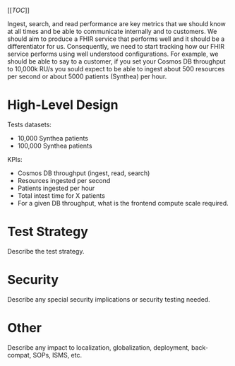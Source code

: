 [[_TOC_]]

Ingest, search, and read performance are key metrics that we should know at all times and be able to communicate internally and to customers. We should aim to produce a FHIR service that performs well and it should be a differentiator for us. Consequently, we need to start tracking how our FHIR service performs using well understood configurations. For example, we should be able to say to a customer, if you set your Cosmos DB throughput to 10,000k RU/s you sould expect to be able to ingest about 500 resources per second or about 5000 patients (Synthea) per hour. 

# High-Level Design

Tests datasets:

* 10,000 Synthea patients
* 100,000 Synthea patients

KPIs:

* Cosmos DB throughput (ingest, read, search)
* Resources ingested per second
* Patients ingested per hour
* Total intest time for X patients
* For a given DB throughput, what is the frontend compute scale required. 


# Test Strategy

Describe the test strategy.

# Security

Describe any special security implications or security testing needed.

# Other

Describe any impact to localization, globalization, deployment, back-compat, SOPs, ISMS, etc.

